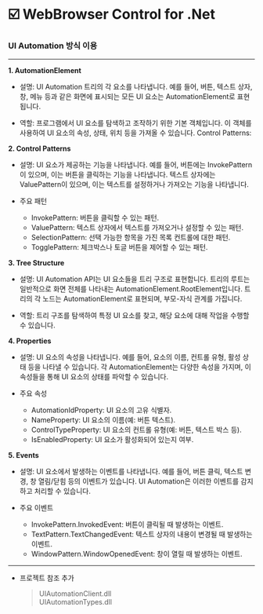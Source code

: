# ☑️ WebBrowser Control for .Net
### UI Automation 방식 이용
  ---
**1. AutomationElement**

* 설명: UI Automation 트리의 각 요소를 나타냅니다. 예를 들어, 버튼, 텍스트 상자, 창, 메뉴 등과 같은 화면에 표시되는 모든 UI 요소는 AutomationElement로 표현됩니다.

* 역할: 프로그램에서 UI 요소를 탐색하고 조작하기 위한 기본 객체입니다. 이 객체를 사용하여 UI 요소의 속성, 상태, 위치 등을 가져올 수 있습니다.
Control Patterns:

**2. Control Patterns**

* 설명: UI 요소가 제공하는 기능을 나타냅니다. 예를 들어, 버튼에는 InvokePattern이 있으며, 이는 버튼을 클릭하는 기능을 나타냅니다. 텍스트 상자에는 ValuePattern이 있으며, 이는 텍스트를 설정하거나 가져오는 기능을 나타냅니다.

* 주요 패턴
   * InvokePattern: 버튼을 클릭할 수 있는 패턴.
   * ValuePattern: 텍스트 상자에서 텍스트를 가져오거나 설정할 수 있는 패턴.
   * SelectionPattern: 선택 가능한 항목을 가진 목록 컨트롤에 대한 패턴.
   * TogglePattern: 체크박스나 토글 버튼을 제어할 수 있는 패턴.

**3. Tree Structure**

* 설명: UI Automation API는 UI 요소들을 트리 구조로 표현합니다. 트리의 루트는 일반적으로 화면 전체를 나타내는 AutomationElement.RootElement입니다. 트리의 각 노드는 AutomationElement로 표현되며, 부모-자식 관계를 가집니다.

* 역할: 트리 구조를 탐색하여 특정 UI 요소를 찾고, 해당 요소에 대해 작업을 수행할 수 있습니다.

**4. Properties**

* 설명: UI 요소의 속성을 나타냅니다. 예를 들어, 요소의 이름, 컨트롤 유형, 활성 상태 등을 나타낼 수 있습니다. 각 AutomationElement는 다양한 속성을 가지며, 이 속성들을 통해 UI 요소의 상태를 파악할 수 있습니다.

* 주요 속성
   * AutomationIdProperty: UI 요소의 고유 식별자.
   * NameProperty: UI 요소의 이름(예: 버튼 텍스트).
   * ControlTypeProperty: UI 요소의 컨트롤 유형(예: 버튼, 텍스트 박스 등).
   * IsEnabledProperty: UI 요소가 활성화되어 있는지 여부.

**5. Events**

* 설명: UI 요소에서 발생하는 이벤트를 나타냅니다. 예를 들어, 버튼 클릭, 텍스트 변경, 창 열림/닫힘 등의 이벤트가 있습니다. UI Automation은 이러한 이벤트를 감지하고 처리할 수 있습니다.

* 주요 이벤트
   * InvokePattern.InvokedEvent: 버튼이 클릭될 때 발생하는 이벤트.
   * TextPattern.TextChangedEvent: 텍스트 상자의 내용이 변경될 때 발생하는 이벤트.
   * WindowPattern.WindowOpenedEvent: 창이 열릴 때 발생하는 이벤트.
---

* 프로젝트 참조 추가
  > UIAutomationClient.dll<br>
  > UIAutomationTypes.dll 
